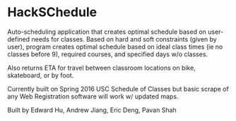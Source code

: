 # HackSChedule
Auto-scheduling application that creates optimal schedule based on user-defined needs for classes. 
Based on hard and soft constraints (given by user), program creates optimal schedule based on ideal class times
(ie no classes before 9), required courses, and specified days w/o classes. 

Also returns ETA for travel between classroom locations on bike, skateboard, or by foot. 

Currently built on Spring 2016 USC Schedule of Classes but basic scrape of any Web Registration software will work w/ updated maps.

Built by Edward Hu, Andrew Jiang, Eric Deng, Pavan Shah
